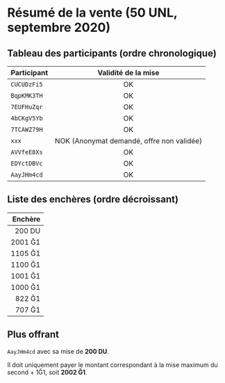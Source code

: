 # Résumé de la vente (50 UNL, septembre 2020)

## Tableau des participants (ordre chronologique)

| Participant | Validité de la mise |
| :------------ | :--------------------: |
|  `CUCUDzFi5`       |     OK     | 
|  `BqpKMK3TH`     |   OK    |
|  `7EUFHuZqr`     |   OK    |
|  `4bCKgV5Yb`     |   OK    |
|  `7TCAWZ79H`     |   OK    |
|  `xxx`        |     NOK (Anonymat demandé, offre non validée)     |
|  `AVVfeE8Xs`        |     OK      |
|  `EDYctDBVc`        |     OK      |
|  `AayJHm4cd`        |     OK      |

## Liste des enchères (ordre décroissant)

|  Enchère   |
| ------------: |
|  200 DU  |
|  2001 Ğ1     |
|  1105 Ğ1     |
|  1100 Ğ1     |
|  1001 Ğ1     |
|  1000 Ğ1     |
|  822 Ğ1     |
|  707 Ğ1     |

## Plus offrant
`AayJHm4cd` avec sa mise de **200 DU**.

Il doit uniquement payer le montant correspondant à la mise maximum du second + 1Ğ1, soit **2002 Ğ1**.